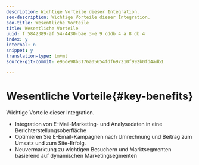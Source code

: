 ```yaml
---
description: Wichtige Vorteile dieser Integration.
seo-description: Wichtige Vorteile dieser Integration.
seo-title: Wesentliche Vorteile
title: Wesentliche Vorteile
uuid: f 5842389-af 54-4430-bae 3-e 9 cddb 4 a 8 db 4
index: y
internal: n
snippet: y
translation-type: tm+mt
source-git-commit: e96de98b3176a05654fdf697210f992b0fd4adb1

---
```



# Wesentliche Vorteile{#key-benefits}

Wichtige Vorteile dieser Integration.

* Integration von E-Mail-Marketing- und Analysedaten in eine Berichterstellungsoberfläche
* Optimieren Sie E-Email-Kampagnen nach Umrechnung und Beitrag zum Umsatz und zum Site-Erfolg.
* Neuvermarktung zu wichtigen Besuchern und Marktsegmenten basierend auf dynamischen Marketingsegmenten


